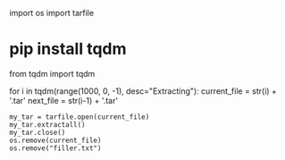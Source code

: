 import os
import tarfile
# pip install tqdm
from tqdm import tqdm

for i in tqdm(range(1000, 0, -1), desc="Extracting"):
    current_file = str(i) + '.tar'
    next_file = str(i-1) + '.tar'

    my_tar = tarfile.open(current_file)
    my_tar.extractall()
    my_tar.close()
    os.remove(current_file)
    os.remove("filler.txt")
